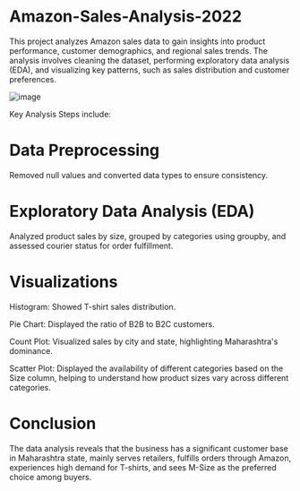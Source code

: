 # Amazon-Sales-Analysis-2022
This project analyzes Amazon sales data to gain insights into product performance, customer demographics, and regional sales trends. The analysis involves cleaning the dataset, performing exploratory data analysis (EDA), and visualizing key patterns, such as sales distribution and customer preferences.


![image](https://github.com/user-attachments/assets/1fd90e91-d396-4bff-b807-35b1f68643c3)


Key Analysis Steps include:
 
# Data Preprocessing
Removed null values and converted data types to ensure consistency.

# Exploratory Data Analysis (EDA)

Analyzed product sales by size, grouped by categories using groupby, and assessed courier status for order fulfillment.

# Visualizations

Histogram: Showed T-shirt sales distribution.

Pie Chart: Displayed the ratio of B2B to B2C customers.

Count Plot: Visualized sales by city and state, highlighting Maharashtra's dominance.

Scatter Plot: Displayed the availability of different categories based on the Size column, helping to understand how product sizes vary across different categories.

# Conclusion
The data analysis reveals that the business has a significant customer base in Maharashtra state, mainly serves retailers, fulfills orders through Amazon, experiences high demand for T-shirts, and sees M-Size as the preferred choice among buyers.
